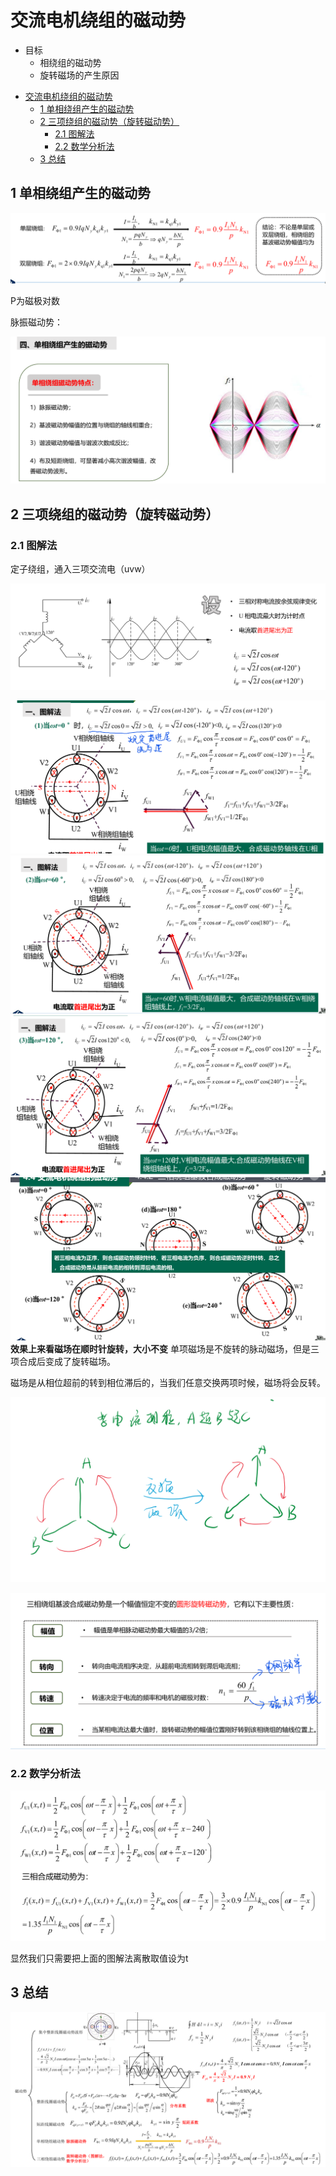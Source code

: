 # 交流电机绕组的磁动势

- 目标
  - 相绕组的磁动势
  - 旋转磁场的产生原因


<!-- @import "[TOC]" {cmd="toc" depthFrom=1 depthTo=6 orderedList=false} -->

<!-- code_chunk_output -->

- [交流电机绕组的磁动势](#交流电机绕组的磁动势)
  - [1 单相绕组产生的磁动势](#1-单相绕组产生的磁动势)
  - [2 三项绕组的磁动势（旋转磁动势）](#2-三项绕组的磁动势旋转磁动势)
    - [2.1 图解法](#21-图解法)
    - [2.2 数学分析法](#22-数学分析法)
  - [3 总结](#3-总结)

<!-- /code_chunk_output -->


## 1 单相绕组产生的磁动势

![alt text](image-13.png)

P为磁极对数

脉振磁动势：

![alt text](image-14.png)


## 2 三项绕组的磁动势（旋转磁动势）


### 2.1 图解法

定子绕组，通入三项交流电（uvw）

![alt text](image-15.png)

![alt text](image-16.png)
![alt text](image-17.png)
![alt text](image-18.png)
![alt text](image-19.png)
**效果上来看磁场在顺时针旋转，大小不变**
单项磁场是不旋转的脉动磁场，但是三项合成后变成了旋转磁场。

磁场是从相位超前的转到相位滞后的，当我们任意交换两项时候，磁场将会反转。

![alt text](image-20.png)

![alt text](image-22.png)

### 2.2 数学分析法

![alt text](image-23.png)

显然我们只需要把上面的图解法离散取值设为t

## 3 总结

![alt text](image-24.png)